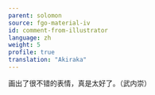 ```yaml
---
parent: solomon
source: fgo-material-iv
id: comment-from-illustrator
language: zh
weight: 5
profile: true
translation: "Akiraka"
---
```


画出了很不错的表情，真是太好了。（武内崇）
